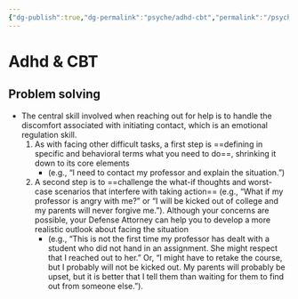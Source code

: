 ```yaml
---
{"dg-publish":true,"dg-permalink":"psyche/adhd-cbt","permalink":"/psyche/adhd-cbt/","dgHomeLink":false,"dgPassFrontmatter":false}
---
```



# Adhd & CBT

## Problem solving
- The central skill involved when reaching out for help is to handle the discomfort associated with initiating contact, which is an emotional regulation skill.
	1. As with facing other difficult tasks, a first step is ==defining in specific and behavioral terms what you need to do==, shrinking it down to its core elements
		- (e.g., “I need to contact my professor and explain the situation.”)
	2. A second step is to ==challenge the what-if thoughts and worst-case scenarios that interfere with taking action== (e.g., “What if my professor is angry with me?” or “I will be kicked out of college and my parents will never forgive me.”). Although your concerns are possible, your Defense Attorney can help you to develop a more realistic outlook about facing the situation
		- (e.g., “This is not the first time my professor has dealt with a student who did not hand in an assignment. She might respect that I reached out to her.” Or, “I might have to retake the course, but I probably will not be kicked out. My parents will probably be upset, but it is better that I tell them than waiting for them to find out from someone else.”).
